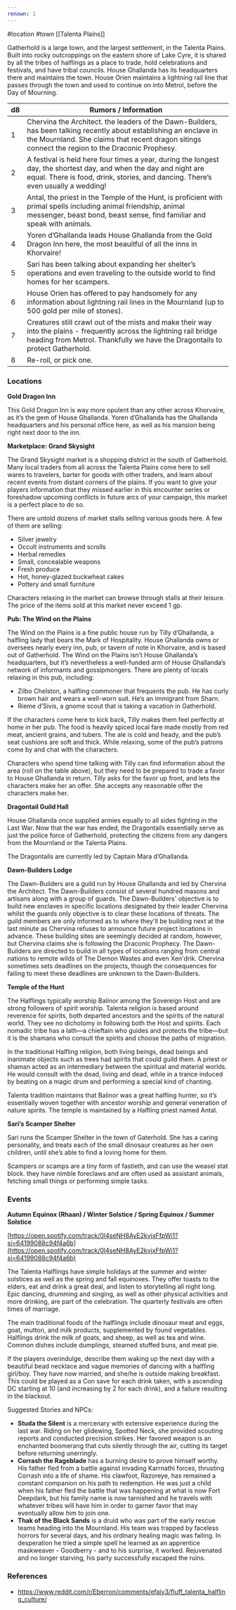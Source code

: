 ```yaml
---
renown: 1
---
```

 #location #town [[Talenta Plains]]

Gatherhold is a large town, and the largest settlement, in the Talenta Plains. Built into rocky outcroppings on the eastern shore of Lake Cyre, it is shared by all the tribes of halflings as a place to trade, hold celebrations and festivals, and have tribal councils. House Ghallanda has its headquarters there and maintains the town. House Orien maintains a lightning rail line that passes through the town and used to continue on into Metrol, before the Day of Mourning.

| d8 | Rumors / Information |
| --- | --- |
| 1 | Chervina the Architect. the leaders of the Dawn-Builders, has been talking recently about establishing an enclave in the Mournland. She claims that recent dragon sitings connect the region to the Draconic Prophesy. |
| 2 | A festival is held here four times a year, during the longest day, the shortest day, and when the day and night are equal. There is food, drink, stories, and dancing. There’s even usually a wedding! |
| 3 | Antal, the priest in the Temple of the Hunt, is proficient with primal spells including animal friendship, animal messenger, beast bond, beast sense, find familiar and speak with animals. |
| 4 | Yoren d’Ghallanda leads House Ghallanda from the Gold Dragon Inn here, the most beauitful of all the inns in Khorvaire! |
| 5 | Sari has been talking about expanding her shelter’s operations and even traveling to the outside world to find homes for her scampers. |
| 6 | House Orien has offered to pay handsomely for any information about lightning rail lines in the Mournland (up to 500 gold per mile of stones). |
| 7 | Creatures still crawl out of the mists and make their way into the plains - frequently across the lightning rail bridge heading from Metrol. Thankfully we have the Dragontails to protect Gatherhold. |
| 8 | Re-roll, or pick one. |

### Locations

**Gold Dragon Inn**

This Gold Dragon Inn is way more opulent than any other across Khorvaire, as it’s the gem of House Ghallanda. Yoren d’Ghallanda has the Ghallanda headquarters and his personal office here, as well as his mansion being right next door to the inn.

**Marketplace: Grand Skysight**

The Grand Skysight market is a shopping district in the south of Gatherhold. Many local traders from all across the Talenta Plains come here to sell wares to travelers, barter for goods with other traders, and learn about recent events from distant corners of the plains. If you want to give your players information that they missed earlier in this encounter series or foreshadow upcoming conflicts in future arcs of your campaign, this market is a perfect place to do so.

There are untold dozens of market stalls selling various goods here. A few of them are selling:
- Silver jewelry
- Occult instruments and scrolls
- Herbal remedies
- Small, concealable weapons
- Fresh produce
- Hot, honey-glazed buckwheat cakes
- Pottery and small furniture

Characters relaxing in the market can browse through stalls at their leisure. The price of the items sold at this market never exceed 1 gp.

**Pub: The Wind on the Plains**

The Wind on the Plains is a fine public house run by Tilly d’Ghallanda, a halfling lady that bears the Mark of Hospitality. House Ghallanda owns or oversees nearly every inn, pub, or tavern of note in Khorvaire, and is based out of Gatherhold. The Wind on the Plains isn’t House Ghallanda’s headquarters, but it’s nevertheless a well-funded arm of House Ghallanda’s network of informants and gossipmongers. There are plenty of locals relaxing in this pub, including:

- Zilbo Chelston, a halfling commoner that frequents the pub. He has curly brown hair and wears a well-worn suit. He’s an immigrant from Sharn.
- Rieme d’Sivis, a gnome scout that is taking a vacation in Gatherhold.

If the characters come here to kick back, Tilly makes them feel perfectly at home in her pub. The food is heavily spiced local fare made mostly from red meat, ancient grains, and tubers. The ale is cold and heady, and the pub’s seat cushions are soft and thick. While relaxing, some of the pub’s patrons come by and chat with the characters.

Characters who spend time talking with Tilly can find information about the area (roll on the table above), but they need to be prepared to trade a favor to House Ghallanda in return. Tilly asks for the favor up front, and lets the characters make her an offer. She accepts any reasonable offer the characters make her.

**Dragontail Guild Hall**

House Ghallanda once supplied armies equally to all sides fighting in the Last War. Now that the war has ended, the Dragontails essentially serve as just the police force of Gatherhold, protecting the citizens from any dangers from the Mournland or the Talenta Plains.

The Dragontails are currently led by Captain Mara d’Ghallanda.

**Dawn-Builders Lodge**

The Dawn-Builders are a guild run by House Ghallanda and led by Chervina the Architect. The Dawn-Builders consist of several hundred masons and artisans along with a group of guards. The Dawn-Builders' objective is to build new enclaves in specific locations designated by their leader Chervina whilst the guards only objective is to clear these locations of threats. The guild members are only informed as to where they'll be building next at the last minute as Chervina refuses to announce future project locations in advance. These building sites are seemingly decided at random, however, but Chervina claims she is following the Draconic Prophecy. The Dawn-Builders are directed to build in all types of locations ranging from central nations to remote wilds of The Demon Wastes and even Xen'drik. Chervina sometimes sets deadlines on the projects, though the consequences for failing to meet these deadlines are unknown to the Dawn-Builders.

**Temple of the Hunt**

The Halflings typically worship Balinor among the Sovereign Host and are strong followers of spirit worship. Talenta religion is based around reverence for spirits, both departed ancestors and the spirits of the natural world. They see no dichotomy in following both the Host and spirits. Each nomadic tribe has a lath—a chieftain who guides and protects the tribe—but it is the shamans who consult the spirits and choose the paths of migration.

In the traditional Halfling religion, both living beings, dead beings and inanimate objects such as trees had spirits that could guild them. A priest or shaman acted as an intermediary between the spiritual and material worlds. He would consult with the dead, living and dead, while in a trance induced by beating on a magic drum and performing a special kind of chanting.

Talenta tradition maintains that Balinor was a great halfling hunter, so it’s essentially woven together with ancestor worship and general veneration of nature spirits. The temple is maintained by a Halfling priest named Antal.

**Sari’s Scamper Shelter**

Sari runs the Scamper Shelter in the town of Gaterhold. She has a caring personality, and treats each of the small dinosaur creatures as her own children, until she’s able to find a loving home for them.

Scampers or scamps are a tiny form of fastieth, and can use the weasel stat block. they have nimble foreclaws and are often used as assistant animals, fetching small things or performing simple tasks.

### Events

**Autumn Equinox (Rhaan) / Winter Solstice / Spring Equinox / Summer Solstice**

[https://open.spotify.com/track/0l4seNH8AyE2kvjxFfpWi1?si=64199088c94f4a6b](https://open.spotify.com/track/0l4seNH8AyE2kvjxFfpWi1?si=64199088c94f4a6b)

The Talenta Halflings have simple holidays at the summer and winter solstices as well as the spring and fall equinoxes. They offer toasts to the elders, eat and drink a great deal, and listen to storytelling all night long. Epic dancing, drumming and singing, as well as other physical activities and more drinking, are part of the celebration. The quarterly festivals are often times of marriage.

The main traditional foods of the halflings include dinosaur meat and eggs, goat, mutton, and milk products, supplemented by found vegetables. Halflings drink the milk of goats, and sheep, as well as tea and wine. Common dishes include dumplings, steamed stuffed buns, and meat pie.

If the players overindulge, describe them waking up the next day with a beautiful bead necklace and vague memories of dancing with a halfling girl/boy. They have now married, and she/he is outside making breakfast. This could be played as a Con save for each drink taken, with a ascending DC starting at 10 (and increasing by 2 for each drink), and a failure resulting in the blackout.

Suggested Stories and NPCs:

- **Studa the Silent** is a mercenary with extensive experience during the last war. Riding on her glidewing, Spotted Neck, she provided scouting reports and conducted precision strikes. Her favored weapon is an enchanted boomerang that cuts silently through the air, cutting its target before returning unerringly.
- **Corrash the Rageblade** has a burning desire to prove himself worthy. His father fled from a battle against invading Karrnathi forces, thrusting Corrash into a life of shame. His clawfoot, Razoreye, has remained a constant companion on his path to redemption. He was just a child when his father fled the battle that was happening at what is now Fort Deepdark, but his family name is now tarnished and he travels with whatever tribes will have him in order to garner favor that may eventually allow him to join one.
- **Thak of the Black Sands** is a druid who was part of the early rescue teams heading into the Mournland. His team was trapped by faceless horrors for several days, and his ordinary healing magic was failing. In desperation he tried a simple spell he learned as an apprentice maskweaver - Goodberry - and to his surprise, it worked. Rejuvenated and no longer starving, his party successfully escaped the ruins.

### References

* https://www.reddit.com/r/Eberron/comments/efajy3/fluff_talenta_halfling_culture/
